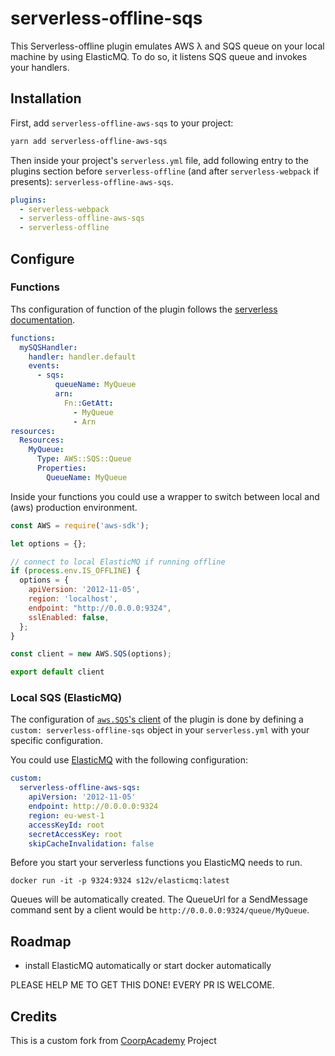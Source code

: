 # serverless-offline-sqs

This Serverless-offline plugin emulates AWS λ and SQS queue on your local machine by using ElasticMQ. To do so, it listens SQS queue and invokes your handlers.

## Installation

First, add `serverless-offline-aws-sqs` to your project:

```sh
yarn add serverless-offline-aws-sqs
```

Then inside your project's `serverless.yml` file, add following entry to the plugins section before `serverless-offline` (and after `serverless-webpack` if presents): `serverless-offline-aws-sqs`.

```yml
plugins:
  - serverless-webpack
  - serverless-offline-aws-sqs
  - serverless-offline
```

## Configure

### Functions

Ths configuration of function of the plugin follows the [serverless documentation](https://serverless.com/framework/docs/providers/aws/events/sqs/).

```yml
functions:
  mySQSHandler:
    handler: handler.default
    events:
      - sqs:
          queueName: MyQueue
          arn:
            Fn::GetAtt:
              - MyQueue
              - Arn
resources:
  Resources:
    MyQueue:
      Type: AWS::SQS::Queue
      Properties:
        QueueName: MyQueue
```

Inside your functions you could use a wrapper to switch between local and (aws) production environment.  

```js
const AWS = require('aws-sdk');

let options = {};

// connect to local ElasticMQ if running offline
if (process.env.IS_OFFLINE) {
  options = {
    apiVersion: '2012-11-05',
    region: 'localhost',
    endpoint: "http://0.0.0.0:9324",
    sslEnabled: false,
  };
}

const client = new AWS.SQS(options);

export default client
```


### Local SQS (ElasticMQ)

The configuration of [`aws.SQS`'s client](https://docs.aws.amazon.com/AWSJavaScriptSDK/latest/AWS/SQS.html#constructor-property) of the plugin is done by defining a `custom: serverless-offline-sqs` object in your `serverless.yml` with your specific configuration.

You could use [ElasticMQ](https://github.com/adamw/elasticmq) with the following configuration:

```yml
custom:
  serverless-offline-aws-sqs:
    apiVersion: '2012-11-05'
    endpoint: http://0.0.0.0:9324
    region: eu-west-1
    accessKeyId: root
    secretAccessKey: root
    skipCacheInvalidation: false
```

Before you start your serverless functions you ElasticMQ needs to run.

```
docker run -it -p 9324:9324 s12v/elasticmq:latest

```

Queues will be automatically created. The QueueUrl for a SendMessage command sent by a client would be `http://0.0.0.0:9324/queue/MyQueue`.


## Roadmap

- install ElasticMQ automatically or start docker automatically

PLEASE HELP ME TO GET THIS DONE! EVERY PR IS WELCOME.

## Credits
This is a custom fork from [CoorpAcademy](https://github.com/CoorpAcademy/serverless-plugins) Project
